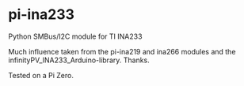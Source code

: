 # pi-ina233
Python SMBus/I2C module for TI INA233

Much influence taken from the pi-ina219 and ina266 modules and the infinityPV_INA233_Arduino-library. Thanks.

Tested on a Pi Zero.
